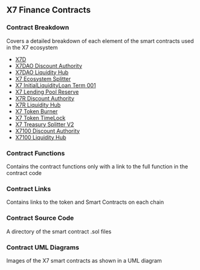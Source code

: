 ## X7 Finance Contracts

### Contract Breakdown

Covers a detailed breakdown of each element of the smart contracts used in the X7 ecosystem

- [X7D](/contracts/contract-breakdowns/X7D.md)
- [X7DAO Discount Authority](/contracts/contract-breakdowns/X7DAODiscountAuthority.md)
- [X7DAO Liquidity Hub](/contracts/contract-breakdowns/X7DAOLiquidityHub.md)
- [X7 Ecosystem Splitter](/contracts/contract-breakdowns/X7EcosystemSplitter.md)
- [X7 InitialLiquidityLoan Term 001](/contracts/contract-breakdowns/X7InitialLiquidityLoanTerm001.md)
- [X7 Lending Pool Reserve](/contracts/contract-breakdowns/X7LendingPoolReserve.md)
- [X7R Discount Authority](/contracts/contract-breakdowns/X7RDiscountAuthority.md)
- [X7R Liquidity Hub](/contracts/contract-breakdowns/X7RLiquidityHub.md)
- [X7 Token Burner](/contracts/contract-breakdowns/X7TokenBurner.md)
- [X7 Token TimeLock](/contracts/contract-breakdowns/X7TokenTimeLock.md)
- [X7 Treasury Splitter V2](/contracts/contract-breakdowns/X7TreasurySplitterV2.md)
- [X7100 Discount Authority](/contracts/contract-breakdowns/X7100DiscountAuthority.md)
- [X7100 Liquidity Hub](/contracts/contract-breakdowns/X7100LiquidityHub.md)

### Contract Functions

Contains the contract functions only with a link to the full function in the contract code

### Contract Links

Contains links to the token and Smart Contracts on each chain

### Contract Source Code

A directory of the smart contract .sol files

### Contract UML Diagrams

Images of the X7 smart contracts as shown in a UML diagram
